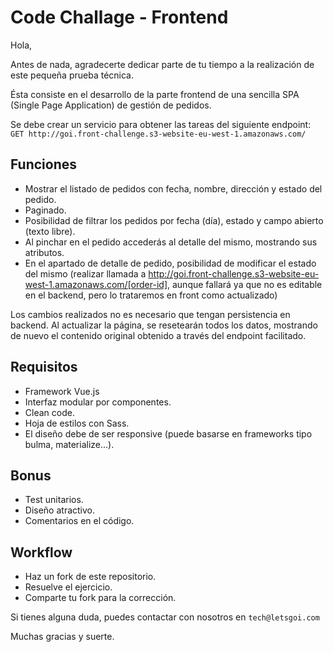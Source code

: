 # Code Challage - Frontend

Hola,

Antes de nada, agradecerte dedicar parte de tu tiempo a la realización de este pequeña prueba técnica.

Ésta consiste en el desarrollo de la parte frontend de una sencilla SPA (Single Page Application) de gestión de pedidos.

Se debe crear un servicio para obtener las tareas del siguiente endpoint:
`GET http://goi.front-challenge.s3-website-eu-west-1.amazonaws.com/`

## Funciones
- Mostrar el listado de pedidos con fecha, nombre, dirección y estado del pedido.
- Paginado.
- Posibilidad de filtrar los pedidos por fecha (día), estado y campo abierto (texto libre).
- Al pinchar en el pedido accederás al detalle del mismo, mostrando sus atributos.
- En el apartado de detalle de pedido, posibilidad de modificar el estado del mismo (realizar llamada a http://goi.front-challenge.s3-website-eu-west-1.amazonaws.com/[order-id], aunque fallará ya que no es editable en el backend, pero lo trataremos en front como actualizado)

Los cambios realizados no es necesario que tengan persistencia en backend. Al actualizar la página, se resetearán todos los datos, mostrando de nuevo el contenido original obtenido a través del endpoint facilitado.

## Requisitos
- Framework Vue.js
- Interfaz modular por componentes.
- Clean code.
- Hoja de estilos con Sass.
- El diseño debe de ser responsive (puede basarse en frameworks tipo bulma, materialize...).

## Bonus
- Test unitarios.
- Diseño atractivo.
- Comentarios en el código.

## Workflow
- Haz un fork de este repositorio.
- Resuelve el ejercicio.
- Comparte tu fork para la corrección.

Si tienes alguna duda, puedes contactar con nosotros en `tech@letsgoi.com`

Muchas gracias y suerte.